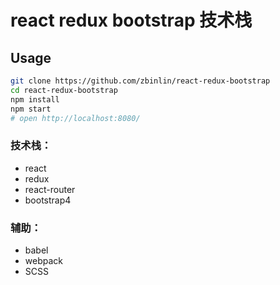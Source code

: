 # react redux bootstrap 技术栈

## Usage

```bash
git clone https://github.com/zbinlin/react-redux-bootstrap
cd react-redux-bootstrap
npm install
npm start
# open http://localhost:8080/
```

### 技术栈：

* react
* redux
* react-router
* bootstrap4

### 辅助：

* babel
* webpack
* SCSS
